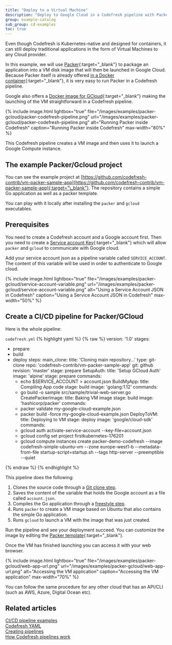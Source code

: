 ```yaml
---
title: "Deploy to a Virtual Machine"
description: "Deploy to Google Cloud in a Codefresh pipeline with Packer"
group: example-catalog
sub_group: cd-examples
toc: true
---
```


Even though Codefresh is Kubernetes-native and designed for containers, it can still deploy traditional applications in the form of Virtual Machines to any Cloud provider.

In this example, we will use [Packer](http://www.packer.io/){:target="\_blank"} to package an application into a VM disk image that will then be launched in Google Cloud.
Because Packer itself is already offered [in a Docker container](https://hub.docker.com/r/hashicorp/packer/){:target="\_blank"}, it is very easy to run Packer in a Codefresh pipeline.

Google also offers a [Docker image for GCloud](https://hub.docker.com/r/google/cloud-sdk/){:target="\_blank"} making the launching of the VM straightforward in a Codefresh pipeline.

 
{% include image.html 
lightbox="true" 
file="/images/examples/packer-gcloud/packer-codefresh-pipeline.png" 
url="/images/examples/packer-gcloud/packer-codefresh-pipeline.png" 
alt="Running Packer inside Codefresh"
caption="Running Packer inside Codefresh"
max-width="80%" 
%}

This Codefresh pipeline creates a VM image and then uses it to launch a Google Compute instance.


## The example Packer/Gcloud project

You can see the example project at [https://github.com/codefresh-contrib/vm-packer-sample-app](https://github.com/codefresh-contrib/vm-packer-sample-app){:target="\_blank"}. The repository contains a simple Go application as well as a packer template.

You can play with it locally after installing the `packer` and `gcloud` executables. 

## Prerequisites

You need to create a Codefresh account and a Google account first. Then you need to create a [Service account Key](https://cloud.google.com/iam/docs/creating-managing-service-account-keys){:target="\_blank"} which will allow `packer` and `gcloud` to communicate with Google cloud.


Add your service account json as a pipeline variable called `SERVICE_ACCOUNT`. The content of this variable will be used
in order to authenticate to Google cloud.

{% include image.html 
lightbox="true" 
file="/images/examples/packer-gcloud/service-account-variable.png" 
url="/images/examples/packer-gcloud/service-account-variable.png" 
alt="Using a Service Account JSON in Codefresh"
caption="Using a Service Account JSON in Codefresh"
max-width="50%" 
%}

## Create a CI/CD pipeline for Packer/GCloud

Here is the whole pipeline:

 `codefresh.yml`
{% highlight yaml %}
{% raw %}
version: '1.0'
stages:
  - prepare
  - build
  - deploy
steps:
  main_clone:
    title: 'Cloning main repository...'
    type: git-clone
    repo: 'codefresh-contrib/vm-packer-sample-app'
    git: github
    revision: 'master'
    stage: prepare
  SetupAuth:
    title: 'Setup GCloud Auth'
    image: 'alpine'
    stage: prepare
    commands:
      - echo $SERVICE_ACCOUNT > account.json
  BuildMyApp:
    title: Compiling App code
    stage: build
    image: 'golang:1.12'
    commands:
      - go build -o sample src/sample/trivial-web-server.go   
  CreatePackerImage:
    title: Baking VM image
    stage: build
    image: 'hashicorp/packer'
    commands:
      - packer validate my-google-cloud-example.json
      - packer build -force my-google-cloud-example.json
  DeployToVM:
    title: Deploying to VM
    stage: deploy
    image: 'google/cloud-sdk'
    commands:
      - gcloud auth activate-service-account --key-file=account.json
      - gcloud config set project firstkubernetes-176201
      - gcloud compute instances create packer-demo-codefresh --image codefresh-simple-ubuntu-vm --zone europe-west1-b --metadata-from-file startup-script=startup.sh --tags http-server --preemptible --quiet

{% endraw %}
{% endhighlight %}

This pipeline does the following:

1. Clones the source code through a [Git clone step]({{site.baseurl}}/docs/pipelines/steps/git-clone/).
1. Saves the content of the variable that holds the Google account as a file called `account.json`.
1. Compiles the Go application through a [freestyle step]({{site.baseurl}}/docs/pipelines/steps/freestyle/).
1. Runs `packer` to create a VM image based on Ubuntu that also contains the simple Go application.
1. Runs `gcloud` to launch a VM with the image that was just created.


Run the pipeline and see your deployment succeed. You can customize the image by editing the [Packer template](https://github.com/codefresh-contrib/vm-packer-sample-app/blob/master/my-google-cloud-example.json){:target="\_blank"}.

Once the VM has finished launching you can access it with your web browser.

{% include image.html 
lightbox="true" 
file="/images/examples/packer-gcloud/web-app-url.png" 
url="/images/examples/packer-gcloud/web-app-url.png" 
alt="Accessing the VM application"
caption="Accessing the VM application"
max-width="70%" 
%}


You can follow the same procedure for any other cloud that has an API/CLI (such as AWS, Azure, Digital Ocean etc).

## Related articles
[CI/CD pipeline examples]({{site.baseurl}}/docs/example-catalog/examples/#cd-examples)  
[Codefresh YAML]({{site.baseurl}}/docs/pipelines/what-is-the-codefresh-yaml/)  
[Creating pipelines]({{site.baseurl}}/docs/pipelines/pipelines/)  
[How Codefresh pipelines work]({{site.baseurl}}/docs/pipelines/introduction-to-codefresh-pipelines/)